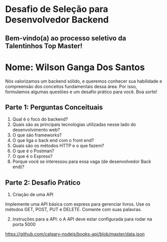 # Desafio de Seleção para Desenvolvedor Backend

## Bem-vindo(a) ao processo seletivo da Talentinhos Top Master!

<h1>Nome: Wilson Ganga Dos Santos</h1>

<p>
    Nós valorizamos um backend sólido, e queremos conhecer sua habilidade e compreensão dos
    conceitos fundamentais dessa área. Por isso, formulamos algumas questões e um desafio prático
    para você. Boa sorte!
</p>

</hr>

## Parte 1: Perguntas Conceituais

1. Qual é o foco do backend?
2. Quais são as principais tecnologias utilizadas nesse lado do desenvolvimento web?
3. O que são frameworks?
4. O que liga o back end com o front end?
5. Quais são os métodos HTTP e o que fazem?
6. O que é o Postman?
7. O que é o Express?
8. Porque você se interessou para essa vaga (de desenvolvedor Back end)?

## Parte 2: Desafio Prático

1. Criação de uma API

Implemente uma API básica com express para gerenciar livros. Use os métodos GET, POST, PUT e
DELETE. Comente com suas palavras.

2. Instruções para a API:
o A API deve estar configurada para rodar na porta 5000

https://github.com/calgary-nodejs/books-api/blob/master/data.json
